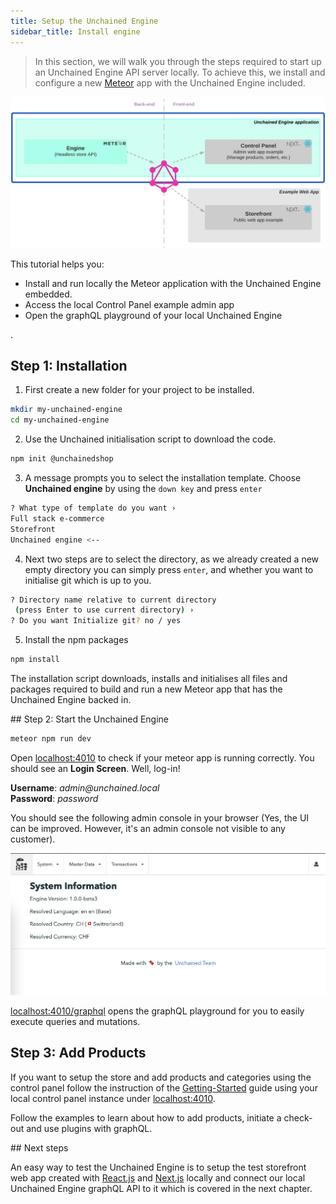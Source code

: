 ```yaml
---
title: Setup the Unchained Engine
sidebar_title: Install engine
---
```


> In this section, we will walk you through the steps required to start up an Unchained Engine API server locally.
> To achieve this, we install and configure a new [Meteor](https://www.meteor.com/) app with the Unchained Engine included.

![diagram](../images/getting-started/Engine_Setup.png)

This tutorial helps you:

- Install and run locally the Meteor application with the Unchained Engine embedded.
- Access the local Control Panel example admin app
- Open the graphQL playground of your local Unchained Engine  

.
## Step 1: Installation

1. First create a new folder for your project to be installed.
```bash
mkdir my-unchained-engine
cd my-unchained-engine
```
2. Use the Unchained initialisation script to download the code.
```bash
npm init @unchainedshop
```
3. A message prompts you to select the installation template. Choose **Unchained engine** by using the `down key` and press `enter` 
```bash
? What type of template do you want › 
Full stack e-commerce
Storefront
Unchained engine <--
```
4. Next two steps are to select the directory, as we already created a new empty directory you can simply press `enter`, and whether you want to initialise git which is up to you.
```bash
? Directory name relative to current directory 
 (press Enter to use current directory) › 
? Do you want Initialize git? no / yes
```
5. Install the npm packages
```bash
npm install
```

The installation script downloads, installs and initialises all files and packages required to build and run a new Meteor app that has the Unchained Engine backed in.

## Step 2: Start the Unchained Engine

```bash
meteor npm run dev
```

Open [localhost:4010](http://localhost:4010) to check if your meteor app is running correctly. You should see an **Login Screen**. Well, log-in! 

**Username**: _admin@unchained.local_<br />
**Password**: _password_

You should see the following admin console in your browser (Yes, the UI can be improved. However, it's an admin console not visible to any customer).

![diagram](../images/AdminConsole.png)

[localhost:4010/graphql](http://localhost:4010/graphql) opens the graphQL playground for you to easily execute queries and mutations.

## Step 3: Add Products

If you want to setup the store and add products and categories using the control panel follow the instruction of the [Getting-Started](/getting-started/engine-controlpanel) guide using your local control panel instance under [localhost:4010](http://localhost:4010).

Follow the examples to learn about how to add products, initiate a check-out and use plugins with graphQL.

## Next steps

An easy way to test the Unchained Engine is to setup the test storefront web app created with [React.js](https://reactjs.org/) and [Next.js](https://nextjs.org/) locally and connect our local Unchained Engine graphQL API to it which is covered in the next chapter.


